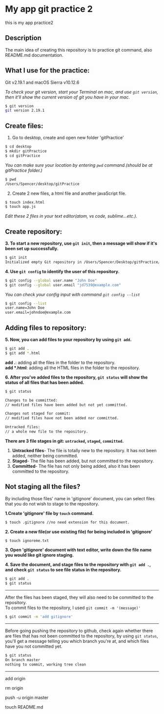 # My app git practice 2

this is my app practice2

## Description
The main idea of creating this repository is to practice git command, also README.md documentation.

## What I use for the practice:
Git v2.19.1 and macOS Sierra v10.12.6

*To check your git version, start your Terminal on mac, and use `git version`, then it'll show the current version of git you have in your mac.*
```bash
$ git version
git version 2.19.1
```

## Create files:

 1. Go to desktop, create and open new folder 'gitPractice'
```bash
$ cd desktop
$ mkdir gitPractice
$ cd gitPractice
```
*You can make sure your location by entering `pwd` command.(should be at gitPractice folder.)*
```bash
$ pwd
/Users/Spencer/desktop/gitPractice
```

 2. Create 2 new files, a html file and another javaScript file.
```bash
$ touch index.html
$ touch app.js
```

*Edit these 2 files in your text editor(atom, vs code, sublime...etc.).*


## Create repository:

 **3. To start a new repository, use `git init`, then a message will show if it's been set up successfully.**
```bash
$ git init
Initialized empty Git repository in /Users/Spencer/Desktop/gitPractice/.git/
```
**4. Use `git config` to identify the user of this repository.**
```bash
$ git config --global user.name "John Doe"
$ git config --global user.email "jd7539@example.com"
```
*You can check your config input with command `git config --list`*
```bash
$ git config --list
user.name=John Doe
user.email=johndoe@example.com
```

## Adding files to repository:

**5. Now, you can add files to your repository by using `git add`.**
```bash
$ git add .
$ git add *.html  
```
**add .**: adding all the files in the folder to the repository.\
**add \*.html**: adding all the HTML files in the folder to the repository.


**6. After you've added files to the repository, `git status` will show the status of all files that has been added.**

```bash
$ git status

Changes to be committed:
// modified files have been added but not yet committed.

Changes not staged for commit:
// modified files have not been added nor committed.

Untracked files:
// a whole new file to the repository.
```
**There are 3 file stages in git: `untracked`, `staged`, `committed`.**
  1) **Untracked files**- The file is totally new to the repository. It has not been added, neither being committed.
  2) **Staged**- The file has been added, but not committed to the repository.
  3) **Committed**- The file has not only being added, also it has been committed to the repository.

## Not staging all the files?
By including those files' name in 'gitignore' document, you can select files that you do not wish to stage to the repository.

 **1.Create 'gitignore' file by `touch` command.**
 ```bash
 $ touch .gitignore //no need extension for this document.
 ```

**2. Create a new file(or use existing file) for being included in 'gitignore'**
```bash
$ touch ignoreme.txt
```
**3. Open 'gitignore' document with text editor, write down the file name you would like git ignore staging.**

**4. Save the document, and stage files to the repository with `git add .`, and check `git status` to see file status in the repository.**
```bash
$ git add .
$ git status
```
---
After the files has been staged, they will also need to be committed to the repository. \
To commit files to the repository, I used `git commit -m '(message)'`
```bash
$ git commit -m 'add gitignore'
```
---
Before going pushing the repository to github, check again whether there are files that has not been committed to the repository, by using `git status`, you'll get a message telling you which branch you're at, and which files have you not committed yet.
```bash
$ git status
On branch master
nothing to commit, working tree clean
```
---

add origin

rm origin

push -u origin master

touch README.md
